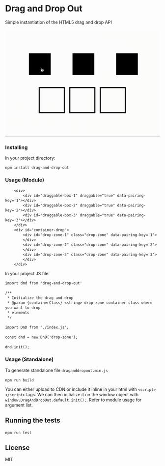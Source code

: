 # Drag and Drop Out

Simple instantiation of the HTML5 drag and drop API

![](drag-promo-one.gif)

### Installing

In your project directory:

```
npm install drag-and-drop-out
```

### Usage (Module)

```
    <div>
        <div id="draggable-box-1" draggable="true" data-pairing-key='1'></div>
        <div id="draggable-box-2" draggable="true" data-pairing-key='2'></div>
        <div id="draggable-box-3" draggable="true" data-pairing-key='3'></div>
    </div>
    <div id="container-drop">
        <div id="drop-zone-1" class="drop-zone" data-pairing-key='1'>
        </div>
        <div id="drop-zone-2" class="drop-zone" data-pairing-key='2'>
        </div>
        <div id="drop-zone-3" class="drop-zone" data-pairing-key='3'>
        </div>
    </div>
```

In your project JS file:

```
import dnd from 'drag-and-drop-out'

/**
 * Initialize the drag and drop
 * @param {containerClass} <string> drop zone container class where you want to drop
 * elements
 */

import DnD from './index.js';

const dnd = new DnD('drop-zone');

dnd.init();

```

### Usage (Standalone)

To generate standalone file `draganddropout.min.js`

```npm run build```

You can either upload to CDN or include it inline in your html with `<script></script>` tags. We can then initialize it on the window object with `window.DragAndDropOut.default.init();`. Refer to module usage for argument list.

## Running the tests

`npm run test`

## License

MIT